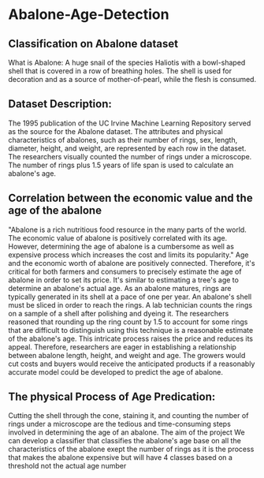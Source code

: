 # Abalone-Age-Detection


## Classification on Abalone dataset
What is Abalone:
A huge snail of the species Haliotis with a bowl-shaped shell that is covered in a row of breathing holes. The shell is used for decoration and as a source of mother-of-pearl, while the flesh is consumed.


## Dataset Description:
The 1995 publication of the UC Irvine Machine Learning Repository served as the source for the Abalone dataset. The attributes and physical characteristics of abalones, such as their number of rings, sex, length, diameter, height, and weight, are represented by each row in the dataset. The researchers visually counted the number of rings under a microscope. The number of rings plus 1.5 years of life span is used to calculate an abalone's age.

## Correlation between the economic value and the age of the abalone
"Abalone is a rich nutritious food resource in the many parts of the world. The economic value of abalone is positively correlated with its age. However, determining the age of abalone is a cumbersome as well as expensive process which increases the cost and limits its popularity." Age and the economic worth of abalone are positively connected. Therefore, it's critical for both farmers and consumers to precisely estimate the age of abalone in order to set its price. It's similar to estimating a tree's age to determine an abalone's actual age. As an abalone matures, rings are typically generated in its shell at a pace of one per year. An abalone's shell must be sliced in order to reach the rings. A lab technician counts the rings on a sample of a shell after polishing and dyeing it. The researchers reasoned that rounding up the ring count by 1.5 to account for some rings that are difficult to distinguish using this technique is a reasonable estimate of the abalone's age. This intricate process raises the price and reduces its appeal. Therefore, researchers are eager in establishing a relationship between abalone length, height, and weight and age. The growers would cut costs and buyers would receive the anticipated products if a reasonably accurate model could be developed to predict the age of abalone.

## The physical Process of Age Predication:
Cutting the shell through the cone, staining it, and counting the number of rings under a microscope are the tedious and time-consuming steps involved in determining the age of an abalone.
The aim of the project
We can develop a classifier that classifies the abalone's age base on all the characteristics of the abalone exept the number of rings as it is the process that makes the abalone expensive but will have 4 classes based on a threshold not the actual age number
